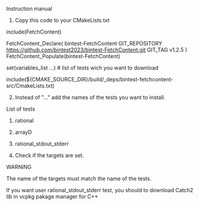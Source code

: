 Instruction manual

1) Copy this code to your CMakeLists.txt

include(FetchContent)

FetchContent_Declare(
  bintest-FetchContent
  GIT_REPOSITORY https://github.com/bintest2023/bintest-FetchContent.git
  GIT_TAG        v1.2.5
)
  FetchContent_Populate(bintest-FetchContent)

set(variables_list ...) # list of tests wich you want to download 

include(${CMAKE_SOURCE_DIR}/build/_deps/bintest-fetchcontent-src/CmakeLists.txt)

2) Instead of "..." add the names of the tests you want to install.

List of tests

  1) rational
  2) arrayD
  3) rational_stdout_stderr


3) Check if the targets are set.

WARNING

The name of the targets must match the name of the tests.

If you want user rational_stdout_stderr test, you should to download Catch2 lib in vcpkg pakage manager for C++ 




